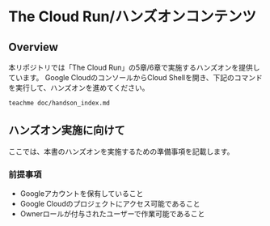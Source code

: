 # The Cloud Run/ハンズオンコンテンツ

## Overview

本リポジトリでは「The Cloud Run」の5章/6章で実施するハンズオンを提供しています。
Google CloudのコンソールからCloud Shellを開き、下記のコマンドを実行して、ハンズオンを進めてください。

```bash
teachme doc/handson_index.md
```

## ハンズオン実施に向けて

ここでは、本書のハンズオンを実施するための準備事項を記載します。

### 前提事項

- Googleアカウントを保有していること
- Google Cloudのプロジェクトにアクセス可能であること
- Ownerロールが付与されたユーザーで作業可能であること
